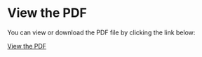 # View the PDF

You can view or download the PDF file by clicking the link below:

[View the PDF](./../en.subjects/en.subject.CPP01.pdf)